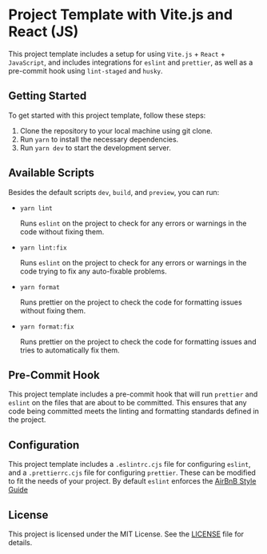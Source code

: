 # Project Template with Vite.js and React (JS)

This project template includes a setup for using `Vite.js` + `React` + `JavaScript`, and includes integrations for `eslint` and `prettier`, as well as a pre-commit hook using `lint-staged` and `husky`.

## Getting Started

To get started with this project template, follow these steps:

1. Clone the repository to your local machine using git clone.
1. Run `yarn` to install the necessary dependencies.
1. Run `yarn dev` to start the development server.

## Available Scripts

Besides the default scripts `dev`, `build`, and `preview`, you can run:

- ```
  yarn lint
  ```

  Runs `eslint` on the project to check for any errors or warnings in the code without fixing them.

- ```
  yarn lint:fix
  ```

  Runs `eslint` on the project to check for any errors or warnings in the code trying to fix any auto-fixable problems.

- ```
  yarn format
  ```

  Runs prettier on the project to check the code for formatting issues without fixing them.

- ```
  yarn format:fix
  ```

  Runs prettier on the project to check the code for formatting issues and tries to automatically fix them.

## Pre-Commit Hook

This project template includes a pre-commit hook that will run `prettier` and `eslint` on the files that are about to be committed. This ensures that any code being committed meets the linting and formatting standards defined in the project.

## Configuration

This project template includes a `.eslintrc.cjs` file for configuring `eslint`, and a `.prettierrc.cjs` file for configuring `prettier`. These can be modified to fit the needs of your project.
By default `eslint` enforces the [AirBnB Style Guide](https://github.com/airbnb/javascript)

## License

This project is licensed under the MIT License. See the [LICENSE](./README.md) file for details.
